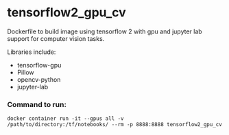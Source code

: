 # tensorflow2_gpu_cv
Dockerfile to build image using tensorflow 2 with gpu and jupyter lab support for computer vision tasks.

Libraries include:
- tensorflow-gpu
- Pillow
- opencv-python
- jupyter-lab

### Command to run:
`docker container run -it --gpus all -v /path/to/directory:/tf/notebooks/ --rm -p 8888:8888 tensorflow2_gpu_cv`
